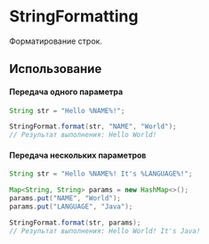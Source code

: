# StringFormatting
Форматирование строк.

## Использование
#### Передача одного параметра
```java
String str = "Hello %NAME%!";

StringFormat.format(str, "NAME", "World");
// Результат выполнения: Hello World!
```

#### Передача нескольких параметров
```java
String str = "Hello %NAME%! It's %LANGUAGE%!";

Map<String, String> params = new HashMap<>();
params.put("NAME", "World");
params.put("LANGUAGE", "Java");

StringFormat.format(str, params);
// Результат выполнения: Hello World! It's Java!
```
